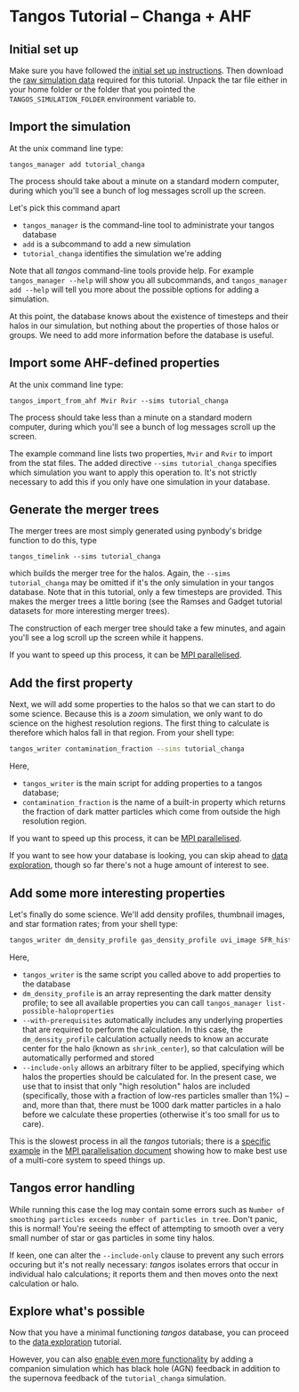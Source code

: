 Tangos Tutorial – Changa + AHF
==============================

Initial set up
--------------

Make sure you have followed the [initial set up instructions](index.md). Then download the
[raw simulation data](http://star.ucl.ac.uk/~app/tangos/tutorial_changa.tar.gz) required for this tutorial.
Unpack the tar file either in your home folder or the folder that you pointed the `TANGOS_SIMULATION_FOLDER` environment
variable to.

Import the simulation
---------------------

At the unix command line type:

```
tangos_manager add tutorial_changa
```

The process should take about a minute on a standard modern computer, during which you'll see a bunch of log messages 
scroll up the screen.
 
 Let's pick this command apart
 
  * `tangos_manager` is the command-line tool to administrate your tangos database
  * `add` is a subcommand to add a new simulation
  * `tutorial_changa` identifies the simulation we're adding
 
Note that all _tangos_ command-line tools provide help. For example `tangos_manager --help` will show you all subcommands, and `tangos_manager add --help` will tell you more about the possible options for adding a simulation.
  
At this point, the database knows about the existence of timesteps and their halos in our simulation, but nothing about the properties of those halos or groups. We need to add more information before the database is useful.


Import some AHF-defined properties
----------------------------------

At the unix command line type:

```
tangos_import_from_ahf Mvir Rvir --sims tutorial_changa
```

The process should take less than a minute on a standard modern computer, during which you'll see a bunch of log messages scroll up the screen.

The example command line lists two properties, `Mvir` and `Rvir` to import from the stat files. The added directive 
`--sims tutorial_changa` specifies which simulation you want to apply this operation to. It's not strictly
necessary to add this if you only have one simulation in your database.

Generate the merger trees
-------------------------

The merger trees are most simply generated using pynbody's bridge function to do this, type

```
tangos_timelink --sims tutorial_changa
```

which builds the merger tree for the halos. Again, the `--sims tutorial_changa` may be omitted if it's the
only simulation in your tangos database. Note that in this tutorial, only a few timesteps are provided. This makes the merger
trees a little boring (see the Ramses and Gadget tutorial datasets for more interesting merger trees).

The construction of each merger tree should take a few minutes,  and again you'll see a log scroll up the screen while it happens.

If you want to speed up this process, it can be [MPI parallelised](mpi.md).

Add the first property
----------------------
 
Next, we will add some properties to the halos so that we can start to do some science. Because this is a _zoom_ simulation,
we only want to do science on the highest resolution regions. The first thing to calculate is therefore which halos fall
in that region. From your shell type:
```bash
tangos_writer contamination_fraction --sims tutorial_changa
```

Here,
 * `tangos_writer` is the main script for adding properties to a tangos database;
 * `contamination_fraction` is the name of a built-in property which returns the fraction of dark matter particles
   which come from outside the high resolution region.
   
If you want to speed up this process, it can be [MPI parallelised](mpi.md).

If you want to see how your database is looking, you can skip ahead to [data exploration](#explore-whats-possible), 
though so far there's not a huge amount of interest to see. 

Add some more interesting properties
------------------------------------

Let's finally do some science. We'll add density profiles, thumbnail images, and star formation rates; 
from your shell type:
 
```bash
tangos_writer dm_density_profile gas_density_profile uvi_image SFR_histogram --with-prerequisites --include-only="contamination_fraction<0.01 & NDM()>1000" --sims tutorial_changa  
```

Here,
 * `tangos_writer` is the same script you called above to add properties to the database
 * `dm_density_profile` is an array representing the dark matter density profile; to see all available properties
   you can call `tangos_manager list-possible-haloproperties`
 * `--with-prerequisites` automatically includes  any underlying properties that are required to perform the calculation. In this case,
   the `dm_density_profile` calculation actually needs to know an accurate center for the halo (known as `shrink_center`),
   so that calculation will be automatically performed and stored
 * `--include-only` allows an arbitrary filter to be applied, specifying which halos the properties should be calculated
   for. In the present case, we use that to insist that only "high resolution" halos are included (specifically, those
   with a fraction of low-res particles smaller than 1%) – and, more than that, there must be 1000 dark matter particles
   in a halo before we calculate these properties (otherwise it's too small for us to care). 
   
   
This is the slowest process in all the _tangos_ tutorials; there is a 
[specific example](mpi.md#tangos_writer_example) in the [MPI parallelisation document](mpi.md) showing how to make
best use of a multi-core system to speed things up.
   
Tangos error handling
---------------------

While running this case the log may contain some errors such as 
`Number of smoothing particles exceeds number of particles in tree`. Don't panic, this is normal! You're seeing
the effect of attempting to smooth over a very small number of star or gas particles in some tiny halos. 

If keen, one can alter the `--include-only` clause to prevent any such errors occuring but it's not really necessary: 
_tangos_ isolates errors that occur in individual halo calculations; it reports them and then moves onto the next
calculation or halo. 

 
 Explore what's possible
 -----------------------
 
 Now that you have a minimal functioning _tangos_ database, you can proceed to the [data exploration](data_exploration.md) 
 tutorial. 
 
 However, you can also [enable even more functionality](black_holes_and_crossmatching.md) by  adding a companion simulation 
 which has black hole (AGN) feedback in addition to the supernova feedback of the `tutorial_changa` simulation. 